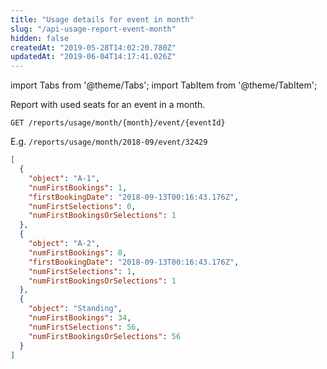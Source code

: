 ```yaml
---
title: "Usage details for event in month"
slug: "/api-usage-report-event-month"
hidden: false
createdAt: "2019-05-28T14:02:20.780Z"
updatedAt: "2019-06-04T14:17:41.026Z"
---
```


import Tabs from '@theme/Tabs';
import TabItem from '@theme/TabItem';

Report with used seats for an event in a month.

```
GET /reports/usage/month/{month}/event/{eventId}
```

E.g. `/reports/usage/month/2018-09/event/32429`
```json
[
  {
    "object": "A-1",
    "numFirstBookings": 1,
    "firstBookingDate": "2018-09-13T00:16:43.176Z",
    "numFirstSelections": 0,
    "numFirstBookingsOrSelections": 1
  },
  {
    "object": "A-2",
    "numFirstBookings": 0,
    "firstBookingDate": "2018-09-13T00:16:43.176Z",
    "numFirstSelections": 1,
    "numFirstBookingsOrSelections": 1
  },
  {
    "object": "Standing",
    "numFirstBookings": 34,
    "numFirstSelections": 56,
    "numFirstBookingsOrSelections": 56
  }
]
```
